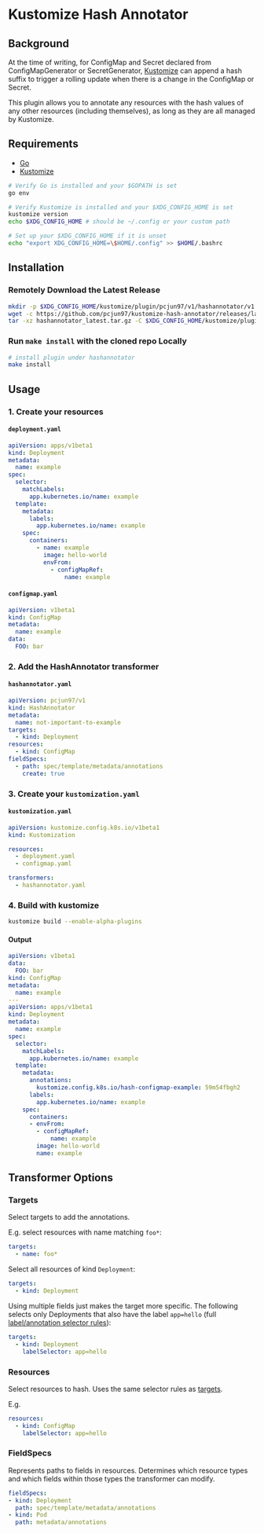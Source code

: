 # Kustomize Hash Annotator

## Background

At the time of writing, for ConfigMap and Secret declared from ConfigMapGenerator
or SecretGenerator, [Kustomize](https://kustomize.io/) can append a hash suffix
to trigger a rolling update when there is a change in the ConfigMap or Secret.

This plugin allows you to annotate any resources with the hash values of any
other resources (including themselves), as long as they are all managed by Kustomize.

## Requirements

- [Go](https://golang.org/doc/install)
- [Kustomize](https://kubectl.docs.kubernetes.io/installation/kustomize)

```bash
# Verify Go is installed and your $GOPATH is set
go env

# Verify Kustomize is installed and your $XDG_CONFIG_HOME is set
kustomize version
echo $XDG_CONFIG_HOME # should be ~/.config or your custom path

# Set up your $XDG_CONFIG_HOME if it is unset
echo "export XDG_CONFIG_HOME=\$HOME/.config" >> $HOME/.bashrc
```

## Installation

### Remotely Download the Latest Release

```bash
mkdir -p $XDG_CONFIG_HOME/kustomize/plugin/pcjun97/v1/hashannotator/v1
wget -c https://github.com/pcjun97/kustomize-hash-annotator/releases/latest/download/hashannotator_latest_$(uname -sm).tar.gz -O hashannotator_latest.tar.gz
tar -xz hashannotator_latest.tar.gz -C $XDG_CONFIG_HOME/kustomize/plugin/pcjun97/v1/hashannotator/
```

### Run `make install` with the cloned repo Locally

```bash
# install plugin under hashannotator
make install
```

## Usage

### 1. Create your resources

#### `deployment.yaml`

```yaml
apiVersion: apps/v1beta1
kind: Deployment
metadata:
  name: example
spec:
  selector:
    matchLabels:
      app.kubernetes.io/name: example
  template:
    metadata:
      labels:
        app.kubernetes.io/name: example
    spec:
      containers:
        - name: example
          image: hello-world
          envFrom:
            - configMapRef:
                name: example
```

#### `configmap.yaml`

```yaml
apiVersion: v1beta1
kind: ConfigMap
metadata:
  name: example
data:
  FOO: bar
```

### 2. Add the HashAnnotator transformer

#### `hashannotator.yaml`

```yaml
apiVersion: pcjun97/v1
kind: HashAnnotator
metadata:
  name: not-important-to-example
targets:
  - kind: Deployment
resources:
  - kind: ConfigMap
fieldSpecs:
  - path: spec/template/metadata/annotations
    create: true
```

### 3. Create your `kustomization.yaml`

#### `kustomization.yaml`

```yaml
apiVersion: kustomize.config.k8s.io/v1beta1
kind: Kustomization

resources:
  - deployment.yaml
  - configmap.yaml

transformers:
  - hashannotator.yaml
```

### 4. Build with kustomize

```bash
kustomize build --enable-alpha-plugins
```

#### Output

```yaml
apiVersion: v1beta1
data:
  FOO: bar
kind: ConfigMap
metadata:
  name: example
---
apiVersion: apps/v1beta1
kind: Deployment
metadata:
  name: example
spec:
  selector:
    matchLabels:
      app.kubernetes.io/name: example
  template:
    metadata:
      annotations:
        kustomize.config.k8s.io/hash-configmap-example: 59m54fbgh2
      labels:
        app.kubernetes.io/name: example
    spec:
      containers:
      - envFrom:
        - configMapRef:
            name: example
        image: hello-world
        name: example
```

## Transformer Options

### Targets

Select targets to add the annotations.

E.g. select resources with name matching `foo*`:

```yaml
targets:
  - name: foo*
```

Select all resources of kind `Deployment`:

```yaml
targets:
  - kind: Deployment
```

Using multiple fields just makes the target more specific.
The following selects only Deployments that also have the label
`app=hello` (full [label/annotation selector rules](https://kubernetes.io/docs/concepts/overview/working-with-objects/labels/#label-selectors)):

```yaml
targets:
  - kind: Deployment
    labelSelector: app=hello
```

### Resources

Select resources to hash. Uses the same selector rules as [targets](https://github.com/pcjun97/kustomize-hash-annotator#targets).

E.g.

```yaml
resources:
  - kind: ConfigMap
    labelSelector: app=hello
```

### FieldSpecs

Represents paths to fields in resources.
Determines which resource types and which fields within those types
the transformer can modify.

```yaml
fieldSpecs:
- kind: Deployment
  path: spec/template/metadata/annotations
- kind: Pod
  path: metadata/annotations
```
